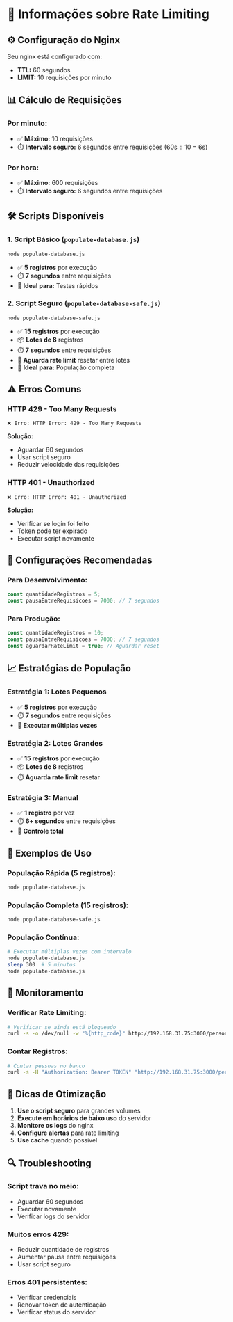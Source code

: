 # 🚦 Informações sobre Rate Limiting

## ⚙️ **Configuração do Nginx**

Seu nginx está configurado com:
- **TTL:** 60 segundos
- **LIMIT:** 10 requisições por minuto

## 📊 **Cálculo de Requisições**

### **Por minuto:**
- ✅ **Máximo:** 10 requisições
- ⏱️ **Intervalo seguro:** 6 segundos entre requisições (60s ÷ 10 = 6s)

### **Por hora:**
- ✅ **Máximo:** 600 requisições
- ⏱️ **Intervalo seguro:** 6 segundos entre requisições

## 🛠️ **Scripts Disponíveis**

### **1. Script Básico (`populate-database.js`)**
```bash
node populate-database.js
```
- ✅ **5 registros** por execução
- ⏱️ **7 segundos** entre requisições
- 🎯 **Ideal para:** Testes rápidos

### **2. Script Seguro (`populate-database-safe.js`)**
```bash
node populate-database-safe.js
```
- ✅ **15 registros** por execução
- 📦 **Lotes de 8** registros
- ⏱️ **7 segundos** entre requisições
- 🔄 **Aguarda rate limit** resetar entre lotes
- 🎯 **Ideal para:** População completa

## ⚠️ **Erros Comuns**

### **HTTP 429 - Too Many Requests**
```
❌ Erro: HTTP Error: 429 - Too Many Requests
```
**Solução:**
- Aguardar 60 segundos
- Usar script seguro
- Reduzir velocidade das requisições

### **HTTP 401 - Unauthorized**
```
❌ Erro: HTTP Error: 401 - Unauthorized
```
**Solução:**
- Verificar se login foi feito
- Token pode ter expirado
- Executar script novamente

## 🔧 **Configurações Recomendadas**

### **Para Desenvolvimento:**
```javascript
const quantidadeRegistros = 5;
const pausaEntreRequisicoes = 7000; // 7 segundos
```

### **Para Produção:**
```javascript
const quantidadeRegistros = 10;
const pausaEntreRequisicoes = 7000; // 7 segundos
const aguardarRateLimit = true; // Aguardar reset
```

## 📈 **Estratégias de População**

### **Estratégia 1: Lotes Pequenos**
- ✅ **5 registros** por execução
- ⏱️ **7 segundos** entre requisições
- 🔄 **Executar múltiplas vezes**

### **Estratégia 2: Lotes Grandes**
- ✅ **15 registros** por execução
- 📦 **Lotes de 8** registros
- ⏱️ **Aguarda rate limit** resetar

### **Estratégia 3: Manual**
- ✅ **1 registro** por vez
- ⏱️ **6+ segundos** entre requisições
- 🎯 **Controle total**

## 🎯 **Exemplos de Uso**

### **População Rápida (5 registros):**
```bash
node populate-database.js
```

### **População Completa (15 registros):**
```bash
node populate-database-safe.js
```

### **População Contínua:**
```bash
# Executar múltiplas vezes com intervalo
node populate-database.js
sleep 300  # 5 minutos
node populate-database.js
```

## 📝 **Monitoramento**

### **Verificar Rate Limiting:**
```bash
# Verificar se ainda está bloqueado
curl -s -o /dev/null -w "%{http_code}" http://192.168.31.75:3000/persons
```

### **Contar Registros:**
```bash
# Contar pessoas no banco
curl -s -H "Authorization: Bearer TOKEN" "http://192.168.31.75:3000/persons" | jq '.data | length'
```

## 🚀 **Dicas de Otimização**

1. **Use o script seguro** para grandes volumes
2. **Execute em horários de baixo uso** do servidor
3. **Monitore os logs** do nginx
4. **Configure alertas** para rate limiting
5. **Use cache** quando possível

## 🔍 **Troubleshooting**

### **Script trava no meio:**
- Aguardar 60 segundos
- Executar novamente
- Verificar logs do servidor

### **Muitos erros 429:**
- Reduzir quantidade de registros
- Aumentar pausa entre requisições
- Usar script seguro

### **Erros 401 persistentes:**
- Verificar credenciais
- Renovar token de autenticação
- Verificar status do servidor
